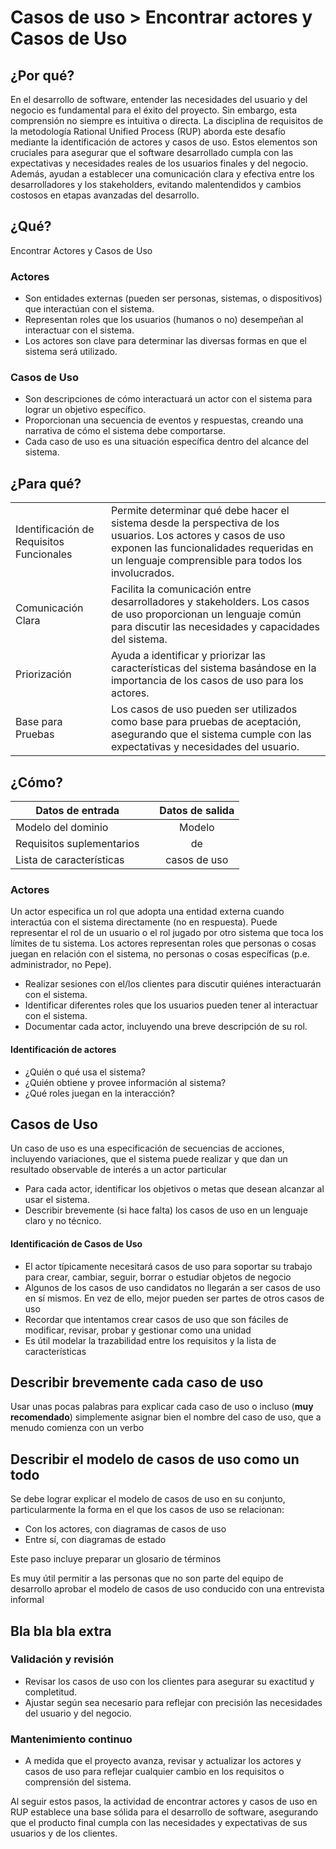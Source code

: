 # Casos de uso > Encontrar actores y Casos de Uso

## ¿Por qué?

En el desarrollo de software, entender las necesidades del usuario y del negocio es fundamental para el éxito del proyecto. Sin embargo, esta comprensión no siempre es intuitiva o directa. La disciplina de requisitos de la metodología Rational Unified Process (RUP) aborda este desafío mediante la identificación de actores y casos de uso. Estos elementos son cruciales para asegurar que el software desarrollado cumpla con las expectativas y necesidades reales de los usuarios finales y del negocio. Además, ayudan a establecer una comunicación clara y efectiva entre los desarrolladores y los stakeholders, evitando malentendidos y cambios costosos en etapas avanzadas del desarrollo.

## ¿Qué?

Encontrar Actores y Casos de Uso

### Actores

* Son entidades externas (pueden ser personas, sistemas, o dispositivos) que interactúan con el sistema.
* Representan roles que los usuarios (humanos o no) desempeñan al interactuar con el sistema.
* Los actores son clave para determinar las diversas formas en que el sistema será utilizado.

### Casos de Uso

* Son descripciones de cómo interactuará un actor con el sistema para lograr un objetivo específico.
* Proporcionan una secuencia de eventos y respuestas, creando una narrativa de cómo el sistema debe comportarse.
* Cada caso de uso es una situación específica dentro del alcance del sistema.

## ¿Para qué?

|||
|-|-|
Identificación de Requisitos Funcionales|Permite determinar qué debe hacer el sistema desde la perspectiva de los usuarios. Los actores y casos de uso exponen las funcionalidades requeridas en un lenguaje comprensible para todos los involucrados.
Comunicación Clara|Facilita la comunicación entre desarrolladores y stakeholders. Los casos de uso proporcionan un lenguaje común para discutir las necesidades y capacidades del sistema.
Priorización|Ayuda a identificar y priorizar las características del sistema basándose en la importancia de los casos de uso para los actores.
Base para Pruebas|Los casos de uso pueden ser utilizados como base para pruebas de aceptación, asegurando que el sistema cumple con las expectativas y necesidades del usuario.

## ¿Cómo?

<div align=center>

|Datos de entrada||Datos de salida|
|-|-|:-:|
Modelo del dominio||Modelo
Requisitos suplementarios||de
Lista de características||casos de uso

</div>

### Actores

Un actor especifica un rol que adopta una entidad externa cuando interactúa con el sistema directamente (no en respuesta). Puede representar el rol de un usuario o el rol jugado por otro sistema que toca los límites de tu sistema. Los actores representan roles que personas o cosas juegan en relación con el sistema, no personas o cosas específicas (p.e. administrador, no Pepe).

* Realizar sesiones con el/los clientes para discutir quiénes interactuarán con el sistema.
* Identificar diferentes roles que los usuarios pueden tener al interactuar con el sistema.
* Documentar cada actor, incluyendo una breve descripción de su rol.

#### Identificación de actores

* ¿Quién o qué usa el sistema?
* ¿Quién obtiene y provee información al sistema?
* ¿Qué roles juegan en la interacción?

## Casos de Uso

Un caso de uso es una especificación de secuencias de acciones, incluyendo variaciones, que el sistema puede realizar y que dan un resultado observable de interés a un actor particular

* Para cada actor, identificar los objetivos o metas que desean alcanzar al usar el sistema.
* Describir brevemente (si hace falta) los casos de uso en un lenguaje claro y no técnico.

#### Identificación de Casos de Uso

* El actor típicamente necesitará casos de uso para soportar su trabajo para crear, cambiar, seguir, borrar o estudiar objetos de negocio
* Algunos de los casos de uso candidatos no llegarán a ser casos de uso en sí mismos. En vez de ello, mejor pueden ser partes de otros casos de uso
* Recordar que intentamos crear casos de uso que son fáciles de modificar, revisar, probar y gestionar como una unidad
* Es útil modelar la trazabilidad entre los requisitos y la lista de características

## Describir brevemente cada caso de uso

Usar unas pocas palabras para explicar cada caso de uso o incluso (**muy recomendado**) simplemente asignar bien el nombre del caso de uso, que a menudo comienza con un verbo

## Describir el modelo de casos de uso como un todo

Se debe lograr explicar el modelo de casos de uso en su conjunto, particularmente la forma en el que los casos de uso se relacionan:

* Con los actores, con diagramas de casos de uso
* Entre sí, con diagramas de estado 

Este paso incluye preparar un glosario de términos

Es muy útil permitir a las personas que no son parte del equipo de desarrollo aprobar el modelo de casos de uso conducido con una entrevista informal

## Bla bla bla extra

### Validación y revisión

* Revisar los casos de uso con los clientes para asegurar su exactitud y completitud.
* Ajustar según sea necesario para reflejar con precisión las necesidades del usuario y del negocio.

### Mantenimiento continuo

* A medida que el proyecto avanza, revisar y actualizar los actores y casos de uso para reflejar cualquier cambio en los requisitos o comprensión del sistema.

Al seguir estos pasos, la actividad de encontrar actores y casos de uso en RUP establece una base sólida para el desarrollo de software, asegurando que el producto final cumpla con las necesidades y expectativas de sus usuarios y de los clientes.
